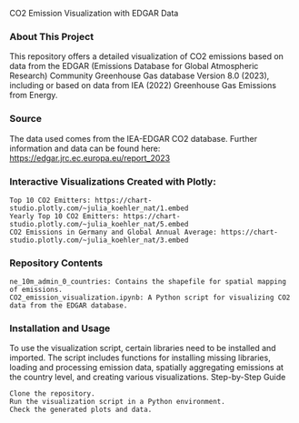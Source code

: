 CO2 Emission Visualization with EDGAR Data

### About This Project

This repository offers a detailed visualization of CO2 emissions based on data from the EDGAR (Emissions Database for Global Atmospheric Research) Community Greenhouse Gas database Version 8.0 (2023), including or based on data from IEA (2022) Greenhouse Gas Emissions from Energy.

### Source

The data used comes from the IEA-EDGAR CO2 database. Further information and data can be found here: https://edgar.jrc.ec.europa.eu/report_2023

### Interactive Visualizations Created with Plotly:

    Top 10 CO2 Emitters: https://chart-studio.plotly.com/~julia_koehler_nat/1.embed
    Yearly Top 10 CO2 Emitters: https://chart-studio.plotly.com/~julia_koehler_nat/5.embed
    CO2 Emissions in Germany and Global Annual Average: https://chart-studio.plotly.com/~julia_koehler_nat/3.embed

### Repository Contents

    ne_10m_admin_0_countries: Contains the shapefile for spatial mapping of emissions.
    CO2_emission_visualization.ipynb: A Python script for visualizing CO2 data from the EDGAR database.

### Installation and Usage

To use the visualization script, certain libraries need to be installed and imported. The script includes functions for installing missing libraries, loading and processing emission data, spatially aggregating emissions at the country level, and creating various visualizations.
Step-by-Step Guide

    Clone the repository.
    Run the visualization script in a Python environment.
    Check the generated plots and data.